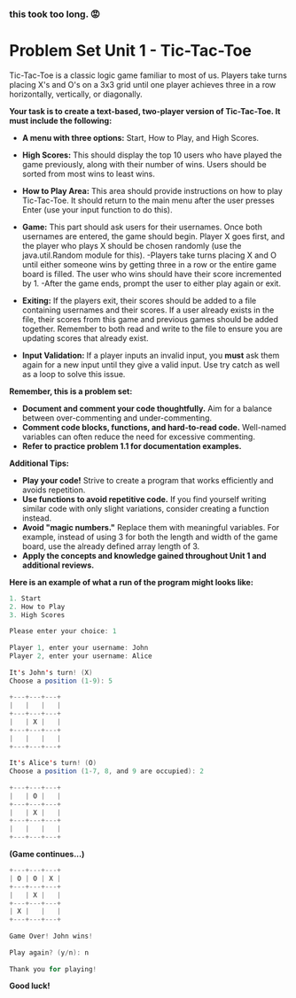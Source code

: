 ### this took too long. 😡
# Problem Set Unit 1 - Tic-Tac-Toe


Tic-Tac-Toe is a classic logic game familiar to most of us. Players take turns placing X's and O's on a 3x3 grid until one player achieves three in a row horizontally, vertically, or diagonally.

**Your task is to create a text-based, two-player version of Tic-Tac-Toe. It must include the following:**

*   **A menu with three options:** Start, How to Play, and High Scores.  
    
*   **High Scores:** This should display the top 10 users who have played the game previously, along with their number of wins. Users should be sorted from most wins to least wins.
*   **How to Play Area:** This area should provide instructions on how to play Tic-Tac-Toe. It should return to the main menu after the user presses Enter (use your input function to do this).
*   **Game:** This part should ask users for their usernames. Once both usernames are entered, the game should begin. Player X goes first, and the player who plays X should be chosen randomly (use the java.util.Random module for this). -Players take turns placing X and O until either someone wins by getting three in a row or the entire game board is filled. The user who wins should have their score incremented by 1. -After the game ends, prompt the user to either play again or exit.
*   **Exiting:** If the players exit, their scores should be added to a file containing usernames and their scores. If a user already exists in the file, their scores from this game and previous games should be added together. Remember to both read and write to the file to ensure you are updating scores that already exist.
*   **Input Validation:** If a player inputs an invalid input, you **must** ask them again for a new input until they give a valid input. Use try catch as well as a loop to solve this issue.

**Remember, this is a problem set:**

*   **Document and comment your code thoughtfully.** Aim for a balance between over-commenting and under-commenting.
*   **Comment code blocks, functions, and hard-to-read code.** Well-named variables can often reduce the need for excessive commenting.
*   **Refer to practice problem 1.1 for documentation examples.**

**Additional Tips:**

*   **Play your code!** Strive to create a program that works efficiently and avoids repetition.
*   **Use functions to avoid repetitive code.** If you find yourself writing similar code with only slight variations, consider creating a function instead.
*   **Avoid "magic numbers."** Replace them with meaningful variables. For example, instead of using 3 for both the length and width of the game board, use the already defined array length of 3.
*   **Apply the concepts and knowledge gained throughout Unit 1 and additional reviews.**

**Here is an example of what a run of the program might looks like:**

```java
1. Start
2. How to Play
3. High Scores
 
Please enter your choice: 1
 
Player 1, enter your username: John
Player 2, enter your username: Alice
 
It's John's turn! (X)
Choose a position (1-9): 5
 
+---+---+---+
|   |   |   | 
+---+---+---+
|   | X |   |
+---+---+---+
|   |   |   |
+---+---+---+
 
It's Alice's turn! (O)
Choose a position (1-7, 8, and 9 are occupied): 2
 
+---+---+---+
|   | O |   | 
+---+---+---+
|   | X |   |
+---+---+---+
|   |   |   |
+---+---+---+
```

**(Game continues...)**

```java
+---+---+---+
| O | O | X | 
+---+---+---+
|   | X |   |
+---+---+---+
| X |   |   |
+---+---+---+
 
Game Over! John wins!
 
Play again? (y/n): n
 
Thank you for playing!
```

**Good luck!**